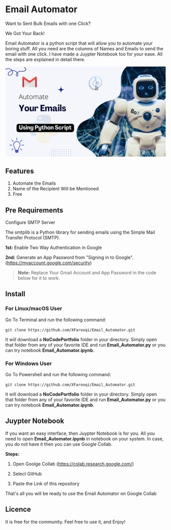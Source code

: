 # Email Automator



Want to Sent Bulk Emails with one Click?

We Got Your Back!

Email Automator is a python script that will allow you to automate your boring stuff. All you need are the columns of Names and Emails to send the email with one click. I have made a Juypter Notebook too for your ease. All the steps are explained in detail there.

![Email Automator](https://github.com/XFarooqi/resources/blob/main/Images/Automate.png?raw=true)

## Features

1. Automate the Emails
2. Name of the Recipient Will be Mentioned
3. Free


## Pre Requirements
Configure SMTP Server

The smtplib is a Python library for sending emails using the Simple Mail Transfer Protocol (SMTP).

**1st:** Enable Two Way Authentication in Google

**2nd:** Generate an App Password from "Signing in to Google". (https://myaccount.google.com/security)

> **Note:** Replace Your Gmail Account and App Password in the code below for it to work.


## Install

### For Linux/macOS User

Go To Terminal and run the following command:

`git clone https://github.com/XFarooqi/Email_Automator.git`

It will download a **NoCodePortfolio** folder in your directory. Simply open that folder from any of your favorite IDE and run **Email_Automator.py** or you can try notebook **Email_Automator.ipynb**.

### For Windows User

Go To Powershell and run the following command:

`git clone https://github.com/XFarooqi/Email_Automator.git`

It will download a **NoCodePortfolio** folder in your directory. Simply open that folder from any of your favorite IDE and run **Email_Automator.py** or you can try notebook **Email_Automator.ipynb**.


## Juypter Notebook

If you want an easy interface, then Juypter Notebook is for you. All you need to open **Email_Automator.ipynb** in notebook on your system. In case, you do not have it then you can use Google Collab.

**Steps:**

1. Open Goolge Collab (https://colab.research.google.com/)

2. Select GitHub

3. Paste the Link of this repository

That's all you will be ready to use the Email Automator on Google Collab


## Licence

It is free for the community. Feel free to use it, and Enjoy!

